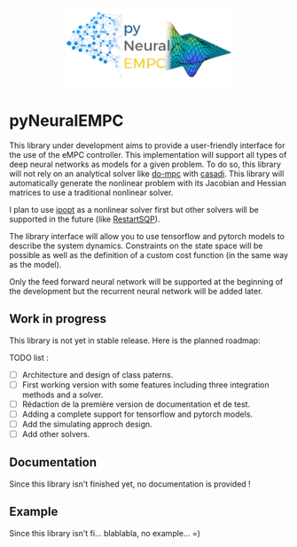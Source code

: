 <p align="center"><img src="documentation/logo.png" align="center" width="60%"/></p>

# pyNeuralEMPC

This library under development aims to provide a user-friendly interface for the use of the eMPC controller. This implementation will support all types of deep neural networks as models for a given problem. To do so, this library will not rely on an analytical solver like [do-mpc](https://github.com/do-mpc/do-mpc) with [casadi](https://web.casadi.org/). This library will automatically generate the nonlinear problem with its Jacobian and Hessian matrices to use a traditional nonlinear solver.

I plan to use [ipopt](https://github.com/coin-or/Ipopt) as a nonlinear solver first but other solvers will be supported in the future (like [RestartSQP](https://github.com/lanl-ansi/RestartSQP)).

The library interface will allow you to use tensorflow and pytorch models to describe the system dynamics.
Constraints on the state space will be possible as well as the definition of a custom cost function (in the same way as the model).

Only the feed forward neural network will be supported at the beginning of the development but the recurrent neural network will be added later.

## Work in progress

This library is not yet in stable release. Here is the planned roadmap:

TODO list :

- [ ] Architecture and design of class paterns.
- [ ] First working version with some features including three integration methods and a solver.
- [ ] Rédaction de la première version de documentation et de test.
- [ ] Adding a complete support for tensorflow and pytorch models.
- [ ] Add the simulating approch design.
- [ ] Add other solvers.

## Documentation

Since this library isn't finished yet, no documentation is provided !

## Example

Since this library isn't fi... blablabla, no example... =)
